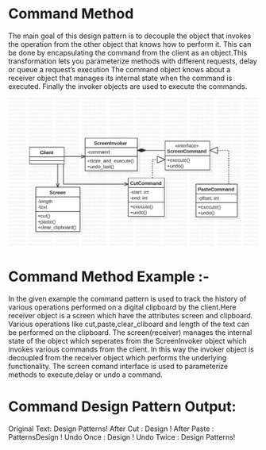 # Command Method

The main goal of this design pattern is to decouple the object that invokes the operation from the other object  that knows how to perform it.
This can be done by encapsulating the command from the client as an object.This transformation lets you parameterize methods with different requests, delay or queue a request’s execution The command object knows about a receiver object that manages its internal state when the command is executed. Finally the invoker objects are used to execute the commands.

![UML diagram for Command Pattern](command.png "UML class diagram of Command")
 
# Command Method Example :-
In the given example the command pattern is used to track the history of various operations performed on a digital clipboard by the client.Here receiver object is a screen which have the attributes screen and clipboard. Various operations like cut,paste,clear_cliboard and length of the text can be performed on the clipboard. The screen(receiver) manages the internal state of the object which seperates from the ScreenInvoker object which invokes various commands from the client. In this way the invoker object is decoupled from the receiver object which performs the underlying functionality. The screen comand interface is used to parameterize methods to execute,delay or undo a command.

# Command Design Pattern Output:

Original Text:  Design Patterns!
After Cut    :  Design !
After Paste  :  PatternsDesign !
Undo Once    :  Design !
Undo Twice   :  Design Patterns!